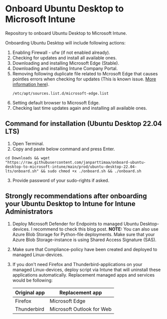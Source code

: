 # Onboard Ubuntu Desktop to Microsoft Intune
Repository to onboard Ubuntu Desktop to Microsoft Intune.

Onboarding Ubuntu Desktop will include following actions:
1. Enabling Firewall - ufw (if not enabled already).
2. Checking for updates and install all available ones.
3. Downloading and installing Microsoft Edge (Stable).
4. Downloading and installing Intune Company Portal.
5. Removing following duplicate file related to Mcrosoft Edge that causes pointles errors when checking for updates (This is known issue. [More information here](https://itsfoss.com/fixing-target-packages-configured-multiple-times/)).
   ```
   /etc/apt/sources.list.d/microsoft-edge.list
   ```
7. Setting default browser to Microsoft Edge.
8. Checking last time updates again and installing all available ones.

## Command for installation (Ubuntu Desktop 22.04 LTS)
1. Open Terminal.
2. Copy and paste below command and press Enter.

```
cd Downloads && wget "https://raw.githubusercontent.com/janparttimaa/onboard-ubuntu-desktop-to-microsoft-intune/main/prod/ubuntu-desktop-22.04-lts/onboard.sh" && sudo chmod +x ./onboard.sh && ./onboard.sh
```
3. Provide password of your sudo-rights if asked.

## Strongly recommendations after onboarding your Ubuntu Desktop to Intune for Intune Administrators
1. Deploy Microsoft Defender for Endpoints to managed Ubuntu Desktop-devices. I recommend to check this blog post. **NOTE:** You can also use Azure Blob Storage for Python-file deployments. Make sure that your Azure Blob Storage-instance is using Shared Access Signature (SAS).
2. Make sure that Compliance-policy have been created and deployed to managed Linux-devices.
3. If you don't need Firefox and Thunderbird-applications on your managed Linux-devices, deploy script via Intune that will uninstall these applications automatically. Replacement managed apps and services would be following:

   | Original app | Replacement app |
   | ----------- | ----------- |
   | Firefox | Microsoft Edge |
   | Thunderbird | Microsoft Outlook for Web |
